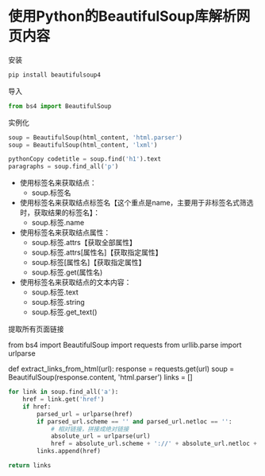 # 使用Python的BeautifulSoup库解析网页内容

安装

```python
pip install beautifulsoup4
```

导入

```python
from bs4 import BeautifulSoup
```

实例化

```python
soup = BeautifulSoup(html_content, 'html.parser')
soup = BeautifulSoup(html_content, 'lxml')
```



```python
pythonCopy codetitle = soup.find('h1').text
paragraphs = soup.find_all('p')
```

- 使用标签名来获取结点： 
  - soup.标签名
- 使用标签名来获取结点标签名【这个重点是name，主要用于非标签名式筛选时，获取结果的标签名】： 
  - soup.标签.name
- 使用标签名来获取结点属性： 
  - soup.标签.attrs【获取全部属性】
  - soup.标签.attrs[属性名]【获取指定属性】
  - soup.标签[属性名]【获取指定属性】
  - soup.标签.get(属性名)
- 使用标签名来获取结点的文本内容： 
  - soup.标签.text
  - soup.标签.string
  - soup.标签.get_text()

提取所有页面链接

from bs4 import BeautifulSoup
import requests
from urllib.parse import urlparse

def extract_links_from_html(url):
    response = requests.get(url)
    soup = BeautifulSoup(response.content, 'html.parser')
    links = []

```python
for link in soup.find_all('a'):
    href = link.get('href')
    if href:
        parsed_url = urlparse(href)
        if parsed_url.scheme == '' and parsed_url.netloc == '':
            # 相对链接，拼接成绝对链接
            absolute_url = urlparse(url)
            href = absolute_url.scheme + '://' + absolute_url.netloc + href
        links.append(href)

return links
```